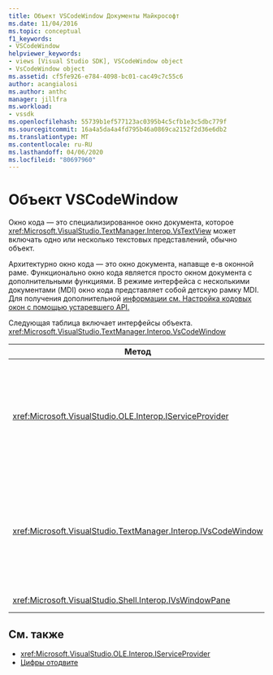 ```yaml
---
title: Объект VSCodeWindow Документы Майкрософт
ms.date: 11/04/2016
ms.topic: conceptual
f1_keywords:
- VSCodeWindow
helpviewer_keywords:
- views [Visual Studio SDK], VSCodeWindow object
- VsCodeWindow object
ms.assetid: cf5fe926-e784-4098-bc01-cac49c7c55c6
author: acangialosi
ms.author: anthc
manager: jillfra
ms.workload:
- vssdk
ms.openlocfilehash: 55739b1ef577123ac0395b4c5cfb1e3c5dbc779f
ms.sourcegitcommit: 16a4a5da4a4fd795b46a0869ca2152f2d36e6db2
ms.translationtype: MT
ms.contentlocale: ru-RU
ms.lasthandoff: 04/06/2020
ms.locfileid: "80697960"
---
```

# <a name="vscodewindow-object"></a>Объект VSCodeWindow
Окно кода — это специализированное окно документа, которое <xref:Microsoft.VisualStudio.TextManager.Interop.VsTextView> может включать одно или несколько текстовых представлений, обычно объект.

 Архитектурно окно кода — это окно документа, напавще е-в оконной раме. Функционально окно кода является просто окном документа с дополнительными функциями. В режиме интерфейса с несколькими документами (MDI) окно кода представляет собой детскую рамку MDI. Для получения дополнительной [информации см. Настройка кодовых окон с помощью устаревшего API.](/visualstudio/extensibility/customizing-code-windows-by-using-the-legacy-api?view=vs-2015)

 Следующая таблица включает интерфейсы объекта. <xref:Microsoft.VisualStudio.TextManager.Interop.VsCodeWindow>

|Метод|Описание|
|------------|-----------------|
|<xref:Microsoft.VisualStudio.OLE.Interop.IServiceProvider>|Обеспечивает общий механизм доступа для поиска службы, которую идентифицирует глобально уникальный идентификатор (GUID).|
|<xref:Microsoft.VisualStudio.TextManager.Interop.IVsCodeWindow>|Представляет собой многократный интерфейс документа (MDI), содержащий одно или несколько представлений кода.|
|<xref:Microsoft.VisualStudio.Shell.Interop.IVsWindowPane>|Заполняет оконную раму.|

## <a name="see-also"></a>См. также
- <xref:Microsoft.VisualStudio.OLE.Interop.IServiceProvider>
- [Цифры отодвите](https://www.microsoft.com/download/details.aspx?id=55984)

